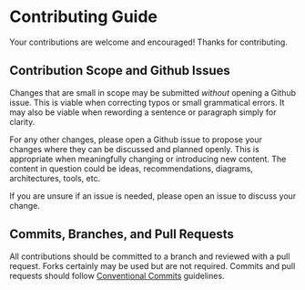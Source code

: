 # Contributing Guide

Your contributions are welcome and encouraged! Thanks for contributing.

## Contribution Scope and Github Issues

Changes that are small in scope may be submitted *without* opening a Github issue. This is
viable when correcting typos or small grammatical errors. It may also be viable when
rewording a sentence or paragraph simply for clarity.

For any other changes, please open a Github issue to propose your changes where they can
be discussed and planned openly. This is appropriate when meaningfully changing or
introducing new content. The content in question could be ideas, recommendations,
diagrams, architectures, tools, etc.

If you are unsure if an issue is needed, please open an issue to discuss your change.

## Commits, Branches, and Pull Requests

All contributions should be committed to a branch and reviewed with a pull request. Forks
certainly may be used but are not required. Commits and pull requests should follow
[Conventional Commits](https://www.conventionalcommits.org/en/v1.0.0/) guidelines.
